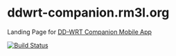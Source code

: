 # ddwrt-companion.rm3l.org
Landing Page for [DD-WRT Companion Mobile App](http://ddwrt-companion.rm3l.org)

[![Build Status](https://travis-ci.org/rm3l/ddwrt-companion.rm3l.org.svg?branch=master)](https://travis-ci.org/rm3l/ddwrt-companion.rm3l.org)
